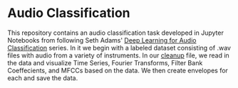 # Audio Classification

This repository contains an audio classification task developed in Jupyter Notebooks from following Seth Adams' [Deep Learning for Audio Classification](https://www.youtube.com/watch?v=Z7YM-HAz-IY&list=PLhA3b2k8R3t2Ng1WW_7MiXeh1pfQJQi_P&index=1) series. In it we begin with a labeled dataset consisting of .wav files with audio from a variety of instruments. In our [cleanup](./cleanup.ipynb) file, we read in the data and visualize Time Series, Fourier Transforms, Filter Bank Coeffecients, and MFCCs based on the data. We then create envelopes for each and save the data.

